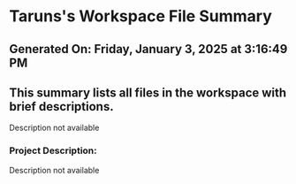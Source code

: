 # Taruns's Workspace File Summary
## Generated On: Friday, January 3, 2025 at 3:16:49 PM
This summary lists all files in the workspace with brief descriptions.
---
Description not available 
### Project Description:
 Description not available
